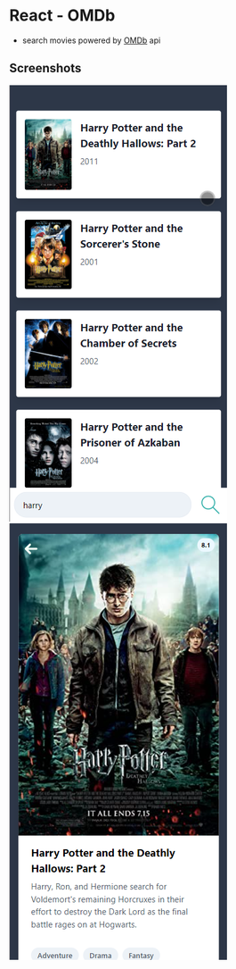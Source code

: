 # React - OMDb

- search movies powered by [OMDb](https://www.omdbapi.com/) api


## Screenshots

![list](/screenshots/list.png "list")
![detail](/screenshots/detail.png "detail")